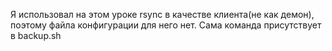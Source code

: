 Я использовал на этом уроке rsync в качестве клиента(не как демон), поэтому файла конфигурации для него нет. Сама команда присутствует в backup.sh
